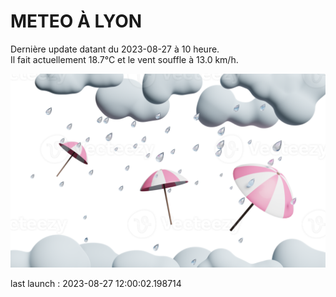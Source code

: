 # METEO À LYON

Dernière update datant du 2023-08-27 à 10 heure.  
Il fait actuellement 18.7°C et le vent souffle à 13.0 km/h.      

![](./.github/rain.png)

last launch : 2023-08-27 12:00:02.198714
